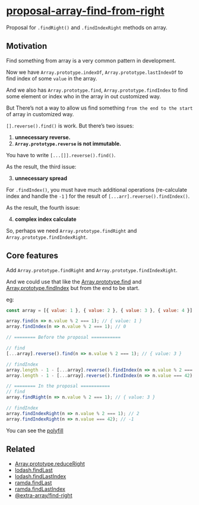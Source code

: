 # [proposal-array-find-from-right](https://kingwl.github.io/proposal-array-find-from-right/index.html)

Proposal for `.findRight()` and `.findIndexRight` methods on array.

## Motivation

Find something from array is a very common pattern in development. 

Now we have `Array.prototype.indexOf`, `Array.prototype.lastIndexOf` to find index of some `value` in the array.

And we also has `Array.prototype.find`, `Array.prototype.findIndex` to find some element or index who in the array in out customized way. 

But There’s not a way to allow us find something `from the end to the start ` of array in customized way. 

`[].reverse().find()` is work. But there’s two issues:

1. **unnecessary reverse.**
2. **`Array.prototype.reverse` is not immutable.**

You have to write `[...[]].reverse().find()`. 

As the result, the third issue:

3. **unnecessary spread**

For `.findIndex()`,  you must have much additional operations (re-calculate index and handle the `-1` ) for the result of `[...arr].reverse().findIndex()`.

As the result, the fourth issue:

4. **complex index calculate**

So, perhaps we need `Array.prototype.findRight` and `Array.prototype.findIndexRight`.

## Core features

Add `Array.prototype.findRight` and `Array.prototype.findIndexRight`. 

And we could use that like the [Array.prototype.find](https://www.ecma-international.org/ecma-262/11.0/index.html#sec-array.prototype.find) and [Array.prototype.findIndex](https://www.ecma-international.org/ecma-262/11.0/index.html#sec-array.prototype.findindex) but from the end to be start.

eg:

```javascript
const array = [{ value: 1 }, { value: 2 }, { value: 3 }, { value: 4 }];

array.find(n => n.value % 2 === 1); // { value: 1 }
array.findIndex(n => n.value % 2 === 1); // 0

// ======== Before the proposal =========== 

// find
[...array].reverse().find(n => n.value % 2 === 1); // { value: 3 }

// findIndex
array.length - 1 - [...array].reverse().findIndex(n => n.value % 2 === 1); // 2
array.length - 1 - [...array].reverse().findIndex(n => n.value === 42); // should be -1, but 4

// ======== In the proposal =========== 
// find
array.findRight(n => n.value % 2 === 1); // { value: 3 }

// findIndex
array.findIndexRight(n => n.value % 2 === 1); // 2
array.findIndexRight(n => n.value === 42); // -1

```

You can see the [polyfill](index.js)

## Related

- [Array.prototype.reduceRight](https://www.ecma-international.org/ecma-262/11.0/index.html#sec-array.prototype.reduceright)
- [lodash.findLast](https://lodash.com/docs/4.17.15#findLast)
- [lodash.findLastIndex](https://lodash.com/docs/4.17.15#findLastIndex)
- [ramda.findLast](https://ramdajs.com/docs/#findLast)
- [ramda.findLastIndex](https://ramdajs.com/docs/#findLastIndex)
- [@extra-array/find-right](https://www.npmjs.com/package/@extra-array/find-right)
